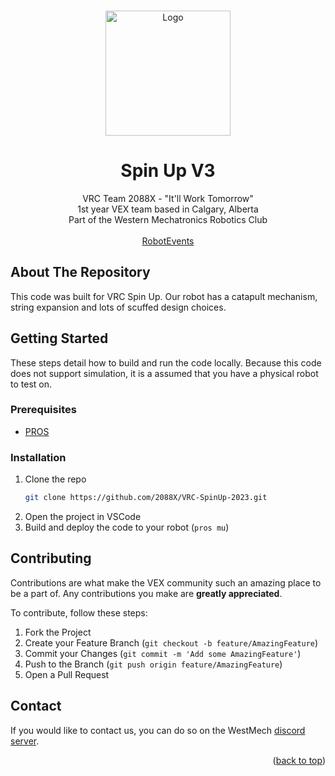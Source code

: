 <a name="readme-top"></a>

<!-- PROJECT LOGO -->
<br />
<div align="center">
  <a href="https://github.com/2088X">
    <img src="https://static.wixstatic.com/media/c5567e_903085760f6440b3958a1139b64c2b04~mv2.png/v1/fit/w_2500,h_1330,al_c/c5567e_903085760f6440b3958a1139b64c2b04~mv2.png" alt="Logo" width="200">
  </a>

<h1 align="center">Spin Up V3</h1>

  <p align="center">
    VRC Team 2088X - "It'll Work Tomorrow"
    <br/>
    1st year VEX team based in Calgary, Alberta
    <br/>
    Part of the Western Mechatronics Robotics Club
    <br/>
    <br/>
    <a href="https://www.robotevents.com/teams/VRC/2088X">RobotEvents</a>
  </p>
</div>

<!-- ABOUT THE REPOSITORY -->
## About The Repository
This code was built for VRC Spin Up. Our robot has a catapult mechanism, string expansion and lots of scuffed design choices.

<!-- GETTING STARTED -->
## Getting Started
These steps detail how to build and run the code locally. Because this code does not support simulation, it is a assumed that you have a physical robot to test on.

### Prerequisites
* [PROS](https://pros.cs.purdue.edu/)

### Installation
1. Clone the repo
   ```sh
   git clone https://github.com/2088X/VRC-SpinUp-2023.git
   ```
2. Open the project in VSCode
3. Build and deploy the code to your robot (`pros mu`)

<!-- CONTRIBUTING -->
## Contributing
Contributions are what make the VEX community such an amazing place to be a part of. Any contributions you make are **greatly appreciated**.

To contribute, follow these steps:

1. Fork the Project
2. Create your Feature Branch (`git checkout -b feature/AmazingFeature`)
3. Commit your Changes (`git commit -m 'Add some AmazingFeature'`)
4. Push to the Branch (`git push origin feature/AmazingFeature`)
5. Open a Pull Request

<!-- CONTACT -->
## Contact
If you would like to contact us, you can do so on the WestMech [discord server](https://discord.gg/W4mJYp3).

<p align="right">(<a href="#readme-top">back to top</a>)</p>
